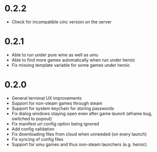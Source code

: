 # 0.2.2

- Check for incompatible cinc version on the server

# 0.2.1

- Able to run under pure wine as well as umu
- Able to find more games automatically when run under heroic
- Fix missing template variable for some games under heroic

# 0.2.0

- General terminal UX improvements
- Support for non-steam games through steam
- Support for system keychain for storing passwords
- Fix dialog windows staying open even after game launch (eframe bug, switched to popout)
- Fix manifest url config option being ignored
- Add config validation
- Fix downloading files from cloud when unneeded (on every launch)
- Fix syncing of config files
- Support for umu games and thus non-steam launchers (e.g. heroic)
